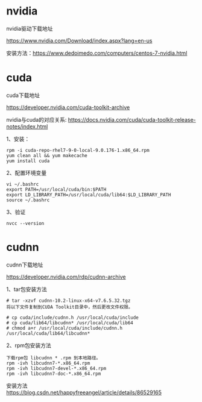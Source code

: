 nvidia
===
nvidia驱动下载地址

https://www.nvidia.com/Download/index.aspx?lang=en-us

安装方法：https://www.dedoimedo.com/computers/centos-7-nvidia.html


cuda
===
cuda下载地址

https://developer.nvidia.com/cuda-toolkit-archive

nvidia与cuda的对应关系: https://docs.nvidia.com/cuda/cuda-toolkit-release-notes/index.html

1、安装：
```
rpm -i cuda-repo-rhel7-9-0-local-9.0.176-1.x86_64.rpm
yum clean all && yum makecache
yum install cuda
```

2、配置环境变量
```
vi ~/.bashrc
export PATH=/usr/local/cuda/bin:$PATH
export LD_LIBRARY_PATH=/usr/local/cuda/lib64:$LD_LIBRARY_PATH
source ~/.bashrc
```

3、验证
```
nvcc --version
```


cudnn
===
cudnn下载地址

https://developer.nvidia.com/rdp/cudnn-archive

1、tar包安装方法
```
# tar -xzvf cudnn-10.2-linux-x64-v7.6.5.32.tgz
将以下文件复制到CUDA Toolkit目录中，然后更改文件权限。

# cp cuda/include/cudnn.h /usr/local/cuda/include
# cp cuda/lib64/libcudnn* /usr/local/cuda/lib64
# chmod a+r /usr/local/cuda/include/cudnn.h /usr/local/cuda/lib64/libcudnn*
```

2、rpm包安装方法
```
下载rpm包 libcudnn * .rpm 到本地路径。
rpm -ivh libcudnn7-*.x86_64.rpm
rpm -ivh libcudnn7-devel-*.x86_64.rpm
rpm -ivh libcudnn7-doc-*.x86_64.rpm
```


安装方法  
https://blog.csdn.net/happyfreeangel/article/details/86529165
